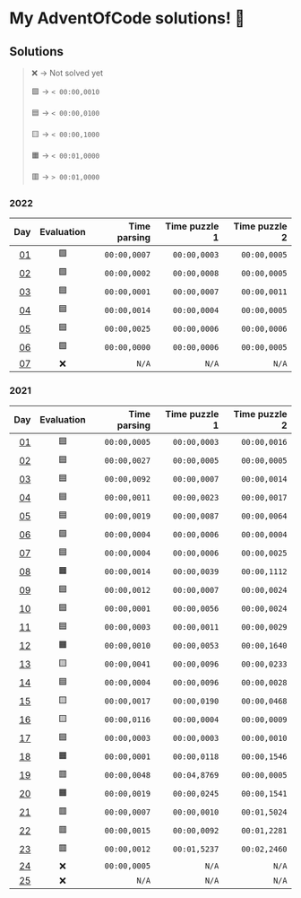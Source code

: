 # My AdventOfCode solutions! 🎄 

## Solutions

> ❌ -> Not solved yet
> 
> 🟩 -> `< 00:00,0010`
>
> 🟦 -> `< 00:00,0100`
> 
> 🟨 -> `< 00:00,1000`
> 
> 🟧 -> `< 00:01,0000`
>
> 🟥 -> `> 00:01,0000`

### 2022
| Day                        | Evaluation | Time parsing | Time puzzle 1 | Time puzzle 2 |
| -------------------------: | :--------: | -----------: | ------------: | ------------: |
| [01](/Solutions/Y2022/D01) |     🟩     | `00:00,0007` |  `00:00,0003` |  `00:00,0005` |
| [02](/Solutions/Y2022/D02) |     🟩     | `00:00,0002` |  `00:00,0008` |  `00:00,0005` |
| [03](/Solutions/Y2022/D03) |     🟦     | `00:00,0001` |  `00:00,0007` |  `00:00,0011` |
| [04](/Solutions/Y2022/D04) |     🟦     | `00:00,0014` |  `00:00,0004` |  `00:00,0005` |
| [05](/Solutions/Y2022/D05) |     🟦     | `00:00,0025` |  `00:00,0006` |  `00:00,0006` |
| [06](/Solutions/Y2022/D06) |     🟩     | `00:00,0000` |  `00:00,0006` |  `00:00,0005` |
| [07](/Solutions/Y2022/D07) |     ❌     |        `N/A` |         `N/A` |         `N/A` |

### 2021
| Day                        | Evaluation | Time parsing | Time puzzle 1 | Time puzzle 2 |
| -------------------------: | :--------: | -----------: | ------------: | ------------: |
| [01](/Solutions/Y2021/D01) |     🟦     | `00:00,0005` |  `00:00,0003` |  `00:00,0016` |
| [02](/Solutions/Y2021/D02) |     🟦     | `00:00,0027` |  `00:00,0005` |  `00:00,0005` |
| [03](/Solutions/Y2021/D03) |     🟦     | `00:00,0092` |  `00:00,0007` |  `00:00,0014` |
| [04](/Solutions/Y2021/D04) |     🟦     | `00:00,0011` |  `00:00,0023` |  `00:00,0017` |
| [05](/Solutions/Y2021/D05) |     🟦     | `00:00,0019` |  `00:00,0087` |  `00:00,0064` |
| [06](/Solutions/Y2021/D06) |     🟩     | `00:00,0004` |  `00:00,0006` |  `00:00,0004` |
| [07](/Solutions/Y2021/D07) |     🟦     | `00:00,0004` |  `00:00,0006` |  `00:00,0025` |
| [08](/Solutions/Y2021/D08) |     🟧     | `00:00,0014` |  `00:00,0039` |  `00:00,1112` |
| [09](/Solutions/Y2021/D09) |     🟦     | `00:00,0012` |  `00:00,0007` |  `00:00,0024` |
| [10](/Solutions/Y2021/D10) |     🟦     | `00:00,0001` |  `00:00,0056` |  `00:00,0024` |
| [11](/Solutions/Y2021/D11) |     🟦     | `00:00,0003` |  `00:00,0011` |  `00:00,0029` |
| [12](/Solutions/Y2021/D12) |     🟧     | `00:00,0010` |  `00:00,0053` |  `00:00,1640` |
| [13](/Solutions/Y2021/D13) |     🟨     | `00:00,0041` |  `00:00,0096` |  `00:00,0233` |
| [14](/Solutions/Y2021/D14) |     🟦     | `00:00,0004` |  `00:00,0096` |  `00:00,0028` |
| [15](/Solutions/Y2021/D15) |     🟨     | `00:00,0017` |  `00:00,0190` |  `00:00,0468` |
| [16](/Solutions/Y2021/D16) |     🟨     | `00:00,0116` |  `00:00,0004` |  `00:00,0009` |
| [17](/Solutions/Y2021/D17) |     🟦     | `00:00,0003` |  `00:00,0003` |  `00:00,0010` |
| [18](/Solutions/Y2021/D18) |     🟧     | `00:00,0001` |  `00:00,0118` |  `00:00,1546` |
| [19](/Solutions/Y2021/D19) |     🟥     | `00:00,0048` |  `00:04,8769` |  `00:00,0005` |
| [20](/Solutions/Y2021/D20) |     🟧     | `00:00,0019` |  `00:00,0245` |  `00:00,1541` |
| [21](/Solutions/Y2021/D21) |     🟥     | `00:00,0007` |  `00:00,0010` |  `00:01,5024` |
| [22](/Solutions/Y2021/D22) |     🟥     | `00:00,0015` |  `00:00,0092` |  `00:01,2281` |
| [23](/Solutions/Y2021/D23) |     🟥     | `00:00,0012` |  `00:01,5237` |  `00:02,2460` |
| [24](/Solutions/Y2021/D24) |     ❌     | `00:00,0005` |         `N/A` |         `N/A` |
| [25](/Solutions/Y2021/D25) |     ❌     |        `N/A` |         `N/A` |         `N/A` |


